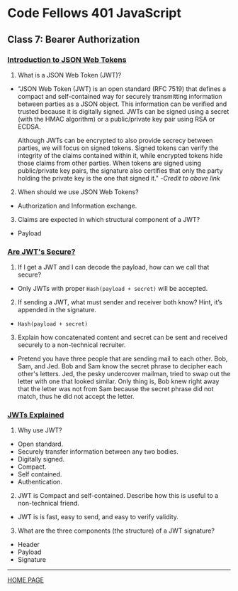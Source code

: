 # Code Fellows 401 JavaScript

## Class 7: Bearer Authorization

### [Introduction to JSON Web Tokens](https://jwt.io/introduction/)

1. What is a JSON Web Token (JWT)?

- "JSON Web Token (JWT) is an open standard (RFC 7519) that defines a compact and self-contained way for securely transmitting information between parties as a JSON object. This information can be verified and trusted because it is digitally signed. JWTs can be signed using a secret (with the HMAC algorithm) or a public/private key pair using RSA or ECDSA.

  Although JWTs can be encrypted to also provide secrecy between parties, we will focus on signed tokens. Signed tokens can verify the integrity of the claims contained within it, while encrypted tokens hide those claims from other parties. When tokens are signed using public/private key pairs, the signature also certifies that only the party holding the private key is the one that signed it." -_Credit to above link_

2. When should we use JSON Web Tokens?

- Authorization and Information exchange.

3. Claims are expected in which structural component of a JWT?

- Payload

### [Are JWT's Secure?](https://stackoverflow.com/questions/27301557/if-you-can-decode-jwt-how-are-they-secure)

1. If I get a JWT and I can decode the payload, how can we call that secure?

- Only JWTs with proper `Hash(payload + secret)` will be accepted.

2. If sending a JWT, what must sender and receiver both know? Hint, it’s appended in the signature.

- `Hash(payload + secret)`

3. Explain how concatenated content and secret can be sent and received securely to a non-technical recruiter.

- Pretend you have three people that are sending mail to each other. Bob, Sam, and Jed. Bob and Sam know the secret phrase to decipher each other's letters. Jed, the pesky undercover mailman, tried to swap out the letter with one that looked similar. Only thing is, Bob knew right away that the letter was not from Sam because the secret phrase did not match, thus he did not accept the letter.

### [JWTs Explained](https://www.youtube.com/watch?v=926mknSW9Lo)

1. Why use JWT?

- Open standard.
- Securely transfer information between any two bodies.
- Digitally signed.
- Compact.
- Self contained.
- Authentication.

2. JWT is Compact and self-contained. Describe how this is useful to a non-technical friend.

- JWT is is fast, easy to send, and easy to verify validity.

3. What are the three components (the structure) of a JWT signature?

- Header
- Payload
- Signature

---

[HOME PAGE](https://getullrichordietrying.github.io/reading-notes/)

